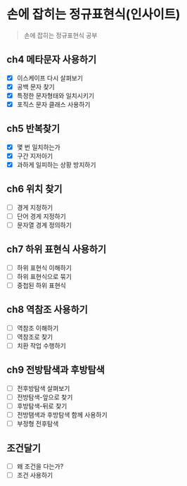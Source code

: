# 손에 잡히는 정규표현식(인사이트)

> 손에 잡히는 정규표현식 공부
>

## ch4 메타문자 사용하기

- [x] 이스케이프 다시 살펴보기
- [x] 공백 문자 찾기
- [x] 특정한 문자형태와 일치시키기
- [x] 포직스 문자 클래스 사용하기

## ch5 반복찾기

- [x] 몇 번 일치하는가
- [x] 구간 지저아기
- [x] 과하게 일피하는 상황 방지하기

## ch6 위치 찾기

- [ ] 경게 지정하기
- [ ] 단어 경게 지정하기
- [ ] 문자열 경계 정의하기

## ch7 하위 표현식 사용하기

- [ ] 하위 표현식 이해하기
- [ ] 하위 표현식으로 묶기
- [ ] 중첩된 하위 표현식

##  ch8 역참조 사용하기

- [ ] 역참조 이해하기
- [ ] 역참조로 찾기
- [ ] 치환 작업 수행하기

## ch9 전방탐색과 후방탐색

- [ ] 전후방탐색 살펴보기
- [ ] 전방탐색-앞으로 찾기
- [ ] 후방탐색-뒤로 찾기
- [ ] 전방탬색과 후방탐색 함께 사용하기
- [ ] 부정형 전후탐색

## 조건달기

- [ ] 왜 조건을 다는가?
- [ ] 조건 사용하기
